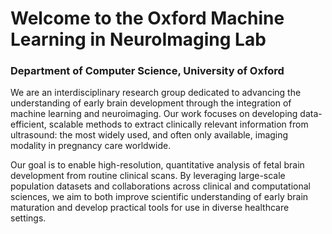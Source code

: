 ---
---

# Welcome to the Oxford Machine Learning in NeuroImaging Lab

### Department of Computer Science, University of Oxford

We are an interdisciplinary research group dedicated to advancing the understanding of early brain development through the integration of machine learning and neuroimaging. Our work focuses on developing data-efficient, scalable methods to extract clinically relevant information from ultrasound: the most widely used, and often only available, imaging modality in pregnancy care worldwide.

Our goal is to enable high-resolution, quantitative analysis of fetal brain development from routine clinical scans. By leveraging large-scale population datasets and collaborations across clinical and computational sciences, we aim to both improve scientific understanding of early brain maturation and develop practical tools for use in diverse healthcare settings.

<!-- {% include section.html background="images/misc/background.png" dark=true %} 

<!--# Fetal Ultrasound Atlas

<!--<video controls width="100%" style="max-width:600px; margin: 20px auto;" poster="images/publications/USAtlas_stillframe.png">
<!--  <source src="images/publications/USAtlas.mp4" type="video/mp4">
<!--  Your browser does not support the video tag.
<!--</video>

{% include section.html %}

## Research areas

**Fetal Brain Maturation**
Modelling brain development trajectories from 14 weeks gestation using large-scale ultrasound datasets.

**Model Compression**
Creating lightweight neural networks for real-time analysis on portable devices.

**2D-to-3D Reconstruction**
Employing neural radiance fields (NeRFs) to generate volumetric brain images from standard 2D ultrasound videos.

**Federated Learning**
Training privacy-preserving models across multiple clinical sites without data sharing.

**Neurodevelopmental Outcomes**
Linking prenatal imaging features to postnatal cognitive and behavioral assessments.

{% include section.html %}

## About us

{% capture text %}

Our Lab works on improving the diagnostics of the central nervous system by analysing and processing Ultrasound and MRI images of the brain. We are working on **Characterizing the Fetal Brain 2D-3D US Reconstruction Clinical Translation** and **Deep Learning Methodology**

{%
  include button.html
  link="research"
  text="See our research"
  icon="fa-solid fa-arrow-right"
  flip=true
  style="bare"
%}

{% endcapture %}

{%
  include feature.html
  image="images/research/USAtlas-ezgif.com-video-to-gif-converter.gif"
  link="research"
  title="Our Research"
  text=text
%}

{% capture text %}

We are a collaborative and open-minded group of people, eager to push the frontiers of biomedical imaging.

{%
  include button.html
  link="team"
  text="Meet our team"
  icon="fa-solid fa-arrow-right"
  flip=true
  style="bare"
%}

{% endcapture %}

{% assign group_images = site.static_files | where_exp: "item", "item.path contains 'images/group'" | where_exp: "item", "item.extname == '.jpg' or item.extname == '.JPG' or item.extname == '.jpeg' or item.extname == '.png'" | sort: "basename" | reverse %}
{% assign latest_group_image = group_images[0].path %}

{%
  include feature.html
  image=latest_group_image
  link="team"
  title="Our Team"
  flip=true
  text=text
%}

{% include section.html %}

## News

{% for post in site.posts limit:8 %}
{% include post-excerpt.html
    title=post.title
    date=post.date
    url=post.url
    author=post.author
    tags=post.tags
    content=post.content
    excerpt=post.excerpt
    image=post.image
    style="tiny"
  %}
{% endfor %}

{% include section.html %}

### Tools and Resources

We are committed to open science. Many of our tools, pretrained models, and datasets are publicly available through our [GitHub](https://github.com/oxford-omni-lab) page, and we actively contribute to community efforts in medical imaging and AI.

### Joining the OMNI Lab

If you are interested in joining please go to the [recruitment](recruitment) page.

{% include section.html %}

## Collaborators, Partners & Funding

Our work is supported by collaborations with the Nuffield Department of Women’s and Reproductive Health, the Wellcome Centre for Integrative Neuroimaging (OxCIN), and the Visual Geometry Group, among others.

We are grateful for funding from the University of Oxford [EPSRC Impact Acceleration scheme, and EPSRC Doctoral Prizes](https://www.ukri.org/councils/epsrc/), the [European Research Council](https://erc.europa.eu/homepage), the [Gates Foundation](https://www.gatesfoundation.org/), the Academy of Medical Sciences [Springboard Awards scheme](https://acmedsci.ac.uk/), and the [Royal Academy of Engineering](https://raeng.org.uk/).

<div style="display: flex; flex-wrap: wrap; justify-content: center; align-items: center; gap: 30px; margin: 40px 0;">
  <img src="images/partners/Logo_ERC.jpg" alt="ERC" style="height: 100px; max-width: 250px; object-fit: contain;">
  <img src="images/partners/Logo_AMS.jpeg" alt="AMS" style="height: 100px; max-width: 250px; object-fit: contain;">
  <img src="images/partners/Logo_BMFG.png" alt="BMFG" style="height: 100px; max-width: 250px; object-fit: contain;">
  <img src="images/partners/Logo_EPSRC.png" alt="EPSRC" style="height: 100px; max-width: 250px; object-fit: contain;">
  <img src="images/partners/Logo_OxfordCS.jpeg" alt="Oxford Computer Science" style="height: 100px; max-width: 250px; object-fit: contain;">
</div>

{% include section.html %}
